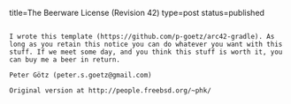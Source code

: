 title=The Beerware License (Revision 42)
type=post
status=published
~~~~~~

I wrote this template (https://github.com/p-goetz/arc42-gradle). As long as you retain this notice you can do whatever you want with this stuff. If we meet some day, and you think this stuff is worth it, you can buy me a beer in return.

Peter Götz (peter.s.goetz@gmail.com)

Original version at http://people.freebsd.org/~phk/